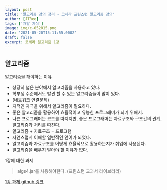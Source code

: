 ```yaml
---
layout: post
title: '알고리즘 강의 정리 - 코세라 프린스턴 알고리즘 강의'
author: [JTRee]
tags: ['개발 지식']
image: img/c-052015.png
date: '2021-05-20T15:11:55.000Z'
draft: false
excerpt: 코세라 알고리즘 1강
---
```


## 알고리즘

알고리즘을 해야하는 이유

- 상당히 넓은 분야에서 알고리즘을 사용하고 있다.
- 학부생 수준에서도 발견 할 수 있는 알고리즘들이 많이 있다.
- (네트워크 연결문제)
- 지적인 자극을 위해서 알고리즘이 필요하다.
- 좋은 알고리즘을 활용하여 효율적이고 유능한 프로그래머가 되기 위해서.
- 나쁜 프로그래머는 코드를 따지지만, 좋은 프로그래머는 자료구조와 구조간의 관계, 알고리즘과 처리를 따진다.
- 알고리즘 + 자료구조 = 프로그램
- 자연스럽게 이해할 일반적인 언어가 되었다.
- 알고리즘과 자료구조를 어떻게 효율적으로 활용하는지가 취업에 사용된다.
- 알고리즘을 배우지 말아야 할 이유가 없다.

1강에 대한 과제
> algs4.jar를 사용해야한다. (프린스턴 교과서 라이브러리)

[1강 과제 github 링크](https://github.com)
